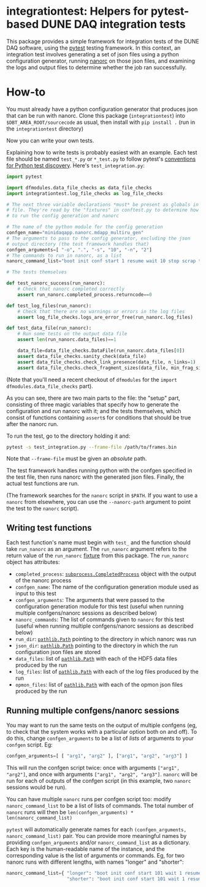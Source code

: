 # integrationtest: Helpers for pytest-based DUNE DAQ integration tests

This package provides a simple framework for integration tests of the DUNE DAQ software, using the [pytest](https://docs.pytest.org) testing framework. In this context, an integration test involves generating a set of json files using a python configuration generator, running [nanorc](https://github.com/DUNE-DAQ/nanorc) on those json files, and examining the logs and output files to determine whether the job ran successfully.

# How-to

You must already have a python configuration generator that produces json that can be run with nanorc. Clone this package (`integrationtest`) into `$DBT_AREA_ROOT/sourcecode` as usual, then install with `pip install .` (run in the `integrationtest` directory)

Now you can write your own tests.

Explaining how to write tests is probably easiest with an example. Each test file should be named `test_*.py` or `*_test.py` to follow pytest's [conventions for Python test discovery](https://docs.pytest.org/en/6.2.x/goodpractices.html#test-discovery). Here's `test_integration.py`:

```python
import pytest

import dfmodules.data_file_checks as data_file_checks
import integrationtest.log_file_checks as log_file_checks

# The next three variable declarations *must* be present as globals in the test
# file. They're read by the "fixtures" in conftest.py to determine how
# to run the config generation and nanorc

# The name of the python module for the config generation
confgen_name="minidaqapp.nanorc.mdapp_multiru_gen"
# The arguments to pass to the config generator, excluding the json
# output directory (the test framework handles that)
confgen_arguments=[ "-o", ".", "-s", "10", "-n", "2"]
# The commands to run in nanorc, as a list
nanorc_command_list="boot init conf start 1 resume wait 10 stop scrap terminate".split()

# The tests themselves

def test_nanorc_success(run_nanorc):
    # Check that nanorc completed correctly
    assert run_nanorc.completed_process.returncode==0

def test_log_files(run_nanorc):
    # Check that there are no warnings or errors in the log files
    assert log_file_checks.logs_are_error_free(run_nanorc.log_files)

def test_data_file(run_nanorc):
    # Run some tests on the output data file
    assert len(run_nanorc.data_files)==1

    data_file=data_file_checks.DataFile(run_nanorc.data_files[0])
    assert data_file_checks.sanity_check(data_file)
    assert data_file_checks.check_link_presence(data_file, n_links=1)
    assert data_file_checks.check_fragment_sizes(data_file, min_frag_size=22344, max_frag_size=22344)
```

(Note that you'll need a recent checkout of `dfmodules` for the `import dfmodules.data_file_checks` part).

As you can see, there are two main parts to the file: the "setup" part, consisting of three magic variables that specify how to generate the configuration and run nanorc with it; and the tests themselves, which consist of functions containing `assert`s for conditions that should be true after the nanorc run.

To run the test, go to the directory holding it and:

```bash
pytest -s test_integration.py --frame-file /path/to/frames.bin
```

Note that `--frame-file` must be given an _absolute_ path.

The test framework handles running python with the confgen specified in the test file, then runs nanorc with the generated json files. Finally, the actual test functions are run.

(The framework searches for the `nanorc` script in `$PATH`. If you want to use a `nanorc` from elsewhere, you can use the `--nanorc-path` argument to point the test to the `nanorc` script).

## Writing test functions

Each test function's name must begin with `test_` and the function should take `run_nanorc` as an argument. The `run_nanorc` argument refers to the return value
of the `run_nanorc` [fixture](https://docs.pytest.org/en/6.2.x/fixture.html#fixtures) from this package. The `run_nanorc` object has attributes:

* `completed_process`: [`subprocess.CompletedProcess`](https://docs.python.org/3/library/subprocess.html#subprocess.CompletedProcess) object with the output of the nanorc process
* `confgen_name`: The name of the configuration generation module used as input to this test
* `confgen_arguments`: The arguments that were passed to the configuration generation module for this test (useful when running multiple confgens/nanorc sessions as described below)
* `nanorc_commands`:  The list of commands given to `nanorc` for this test (useful when running multiple confgens/nanorc sessions as described below)
* `run_dir`:           [`pathlib.Path`](https://docs.python.org/3/library/pathlib.html#pathlib.Path) pointing to the directory in which nanorc was run
* `json_dir`:          [`pathlib.Path`](https://docs.python.org/3/library/pathlib.html#pathlib.Path) pointing to the directory in which the run configuration json files are stored
* `data_files`:        list of [`pathlib.Path`](https://docs.python.org/3/library/pathlib.html#pathlib.Path) with each of the HDF5 data files produced by the run
* `log_files`:         list of [`pathlib.Path`](https://docs.python.org/3/library/pathlib.html#pathlib.Path) with each of the log files produced by the run
* `opmon_files`:       list of [`pathlib.Path`](https://docs.python.org/3/library/pathlib.html#pathlib.Path) with each of the opmon json files produced by the run

## Running multiple confgens/nanorc sessions

You may want to run the same tests on the output of multiple confgens (eg, to check that the system works with a particular option both on and off). To do this, change `confgen_arguments` to be a list of _lists_ of arguments to your `confgen` script. Eg:

```python
confgen_arguments=[ [ "arg1", "arg2" ], ["arg1", "arg2", "arg3"] ]
```

This will run the confgen script twice: once with arguments `["arg1", "arg2"]`, and once with arguments `["arg1", "arg2", "arg3"]`. `nanorc` will be run for each of outputs of the confgen script (in this example, two `nanorc` sessions would be run).

You can have multiple `nanorc` runs per confgen script too: modify `nanorc_command_list` to be a list of lists of commands. The total number of `nanorc` runs will then be `len(confgen_arguments) * len(nanorc_command_list)`

`pytest` will automatically generate names for each `(confgen_arguments, nanorc_command_list)` pair. You can provide more meaningful names by providing `confgen_arguments` and/or `nanorc_command_list` as a dictionary. Each key is the human-readable name of the instance, and the corresponding value is the list of arguments or commands. Eg, for two nanorc runs with different lengths, with names "longer" and "shorter":

```python
nanorc_command_list={ "longer": "boot init conf start 101 wait 1 resume wait 20 pause wait 1 stop wait 2 scrap terminate".split(),
                      "shorter": "boot init conf start 101 wait 1 resume wait 10 pause wait 1 stop wait 2 scrap terminate".split() }
```
